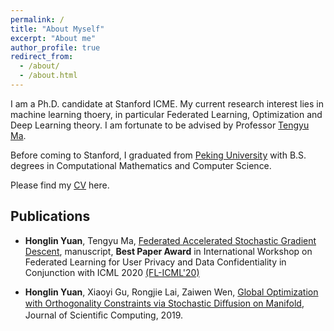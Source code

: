 ```yaml
---
permalink: /
title: "About Myself"
excerpt: "About me"
author_profile: true
redirect_from: 
  - /about/
  - /about.html
---
```


I am a Ph.D. candidate at Stanford ICME. My current research interest lies in machine learning thoery, in particular Federated Learning, Optimization and Deep Learning theory. I am fortunate to be advised by Professor [Tengyu Ma](https://ai.stanford.edu/~tengyuma/).

Before coming to Stanford, I graduated from [Peking University](http://english.pku.edu.cn) with B.S. degrees in Computational Mathematics and Computer Science. 

Please find my [CV](https://cap.stanford.edu/profiles/viewCV?facultyId=180825&name=Honglin_Yuan) here.

## Publications

- **Honglin Yuan**, Tengyu Ma, [
Federated Accelerated Stochastic Gradient Descent](https://arxiv.org/abs/2006.08950), manuscript, **Best Paper Award** in International Workshop on Federated Learning for User Privacy and Data Confidentiality in Conjunction with ICML 2020 [(FL-ICML'20)](http://federated-learning.org/fl-icml-2020/)

- **Honglin Yuan**, Xiaoyi Gu, Rongjie Lai, Zaiwen Wen, [Global Optimization with Orthogonality Constraints via Stochastic Diﬀusion on Manifold](https://link.springer.com/article/10.1007/s10915-019-00971-w), Journal of Scientiﬁc Computing, 2019.





## <!--For more info-->

<!--More info about configuring academicpages can be found in [the guide](https://academicpages.github.io/markdown/). The [guides for the Minimal Mistakes theme](https://mmistakes.github.io/minimal-mistakes/docs/configuration/) (which this theme was forked from) might also be helpful.-->

